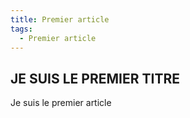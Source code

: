 ```yaml
---
title: Premier article
tags:
  - Premier article
---
```


##  JE SUIS LE PREMIER TITRE
Je suis le premier article
